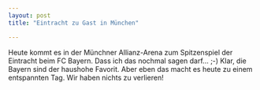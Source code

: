 ```yaml
---
layout: post
title: "Eintracht zu Gast in München"

---
```


Heute kommt es in der Münchner Allianz-Arena zum Spitzenspiel der Eintracht beim FC Bayern. Dass ich das nochmal sagen darf... ;-) Klar, die Bayern sind der haushohe Favorit. Aber eben das macht es heute zu einem entspannten Tag. Wir haben nichts zu verlieren!


